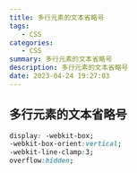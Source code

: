```yaml
---
title: 多行元素的文本省略号
tags: 
   - CSS
categories: 
   - CSS
summary: 多行元素的文本省略号
description: 多行元素的文本省略号
date: 2023-04-24 19:27:03
---
```






## 多行元素的文本省略号



```css
display: -webkit-box;
-webkit-box-orient:vertical;
-webkit-line-clamp:3;
overflow:hidden;
```

